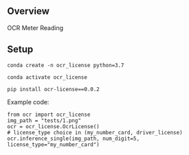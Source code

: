 ## Overview
OCR Meter Reading
## Setup
`conda create -n ocr_license python=3.7`

`conda activate ocr_license`

`pip install ocr-license==0.0.2`

Example code:
```
from ocr import ocr_license
img_path = "tests/1.png"
ocr = ocr_license.OcrLicense()
# license_type choice in (my_number_card, driver_license)
ocr.inference_single(img_path, num_digit=5, license_type="my_number_card")
```